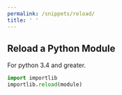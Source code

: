 ```yaml
---
permalink: /snippets/reload/
title: ' '
---
```

## Reload a Python Module

For python 3.4 and greater.

```python
import importlib
importlib.reload(module)
```
